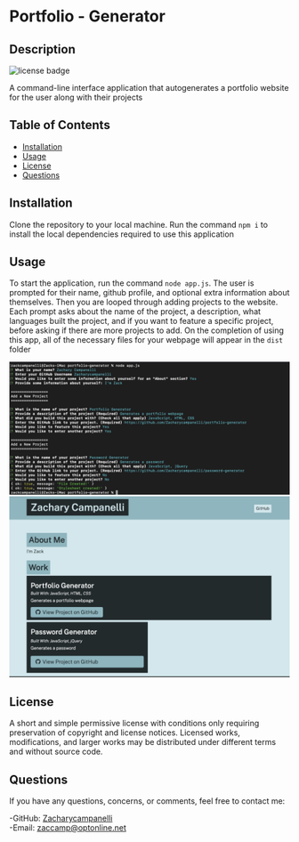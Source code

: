 
# Portfolio - Generator
  
## Description 
![license badge](https://img.shields.io/badge/license-mit-green)
  
A command-line interface application that autogenerates a portfolio website for the user along with their projects


## Table of Contents
* [Installation](#Installation)
* [Usage](#Usage)
* [License](#License)
* [Questions](#Questions)


## Installation
Clone the repository to your local machine. Run the command `npm i` to install the local dependencies required to use this application

  
## Usage
To start the application, run the command `node app.js`. The user is prompted for their name, github profile, and optional extra information about themselves. Then you are looped through adding projects to the website. Each prompt asks about the name of the project, a description, what languages built the project, and if you want to feature a specific project, before asking if there are more projects to add. On the completion of using this app, all of the necessary files for your webpage will appear in the `dist` folder

  
![screenshot](assets/images/Screenshot_1.png)
![screenshot](assets/images/Screenshot_2.png)

## License
A short and simple permissive license with conditions only requiring preservation of copyright and license notices. Licensed works, modifications, and larger works may be distributed under different terms and without source code.  


  
## Questions
If you have any questions, concerns, or comments, feel free to contact me:
  
-GitHub: [Zacharycampanelli](https://github.com/Zacharycampanelli)  
-Email: [zaccamp@optonline.net](mailto:zaccamp@optonline.net)
